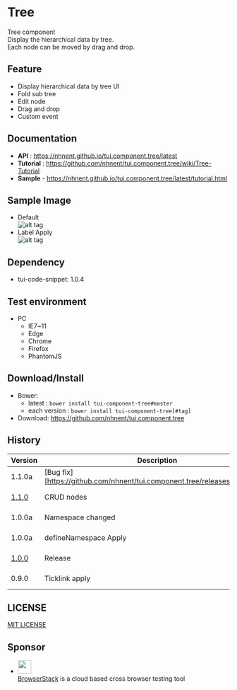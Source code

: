 Tree
===============
Tree component<br>
Display the hierarchical data by tree.<br>
Each node can be moved by drag and drop.

## Feature
* Display hierarchical data by tree UI
* Fold sub tree
* Edit node
* Drag and drop
* Custom event

## Documentation
* **API** : https://nhnent.github.io/tui.component.tree/latest
* **Tutorial** : https://github.com/nhnent/tui.component.tree/wiki/Tree-Tutorial
* **Sample** - https://nhnent.github.io/tui.component.tree/latest/tutorial.html


## Sample Image
* Default<br>
![alt tag](https://nhnent.github.io/tui.component.tree/tree.png)<br>
* Label Apply<br>
![alt tag](https://nhnent.github.io/tui.component.tree/tree_edit.png)

## Dependency
* tui-code-snippet: 1.0.4

## Test environment
* PC
    * IE7~11
    * Edge
    * Chrome
    * Firefox
    * PhantomJS

## Download/Install
* Bower:
   * latest : `bower install tui-component-tree#master`
   * each version : `bower install tui-component-tree[#tag]`
* Download: https://github.com/nhnent/tui.component.tree

## History
| Version | Description | Date | Developer |
| ---- | ---- | ---- | ---- |
| 1.1.0a  | [Bug fix][https://github.com/nhnent/tui.component.tree/releases/tag/1.1.0a] | 2016.01 | NHN Ent. FE dev team.<dl_javascript@nhnent.com> |
| <a href="https://nhnent.github.io/tui.component.tree/1.1.0">1.1.0</a>  | CRUD nodes | 2016.01 | NHN Ent. FE dev team.<dl_javascript@nhnent.com> |
| 1.0.0a | Namespace changed | 2015.10 | NHN Ent. FE dev team.<dl_javascript@nhnent.com> |
| 1.0.0a | defineNamespace Apply | 2015.05 | NHN Ent. FE dev team.<dl_javascript@nhnent.com> |
| <a href="https://nhnent.github.io/tui.component.tree/1.0.0">1.0.0</a> | Release | 2015.03 | NHN Ent. FE dev team.<dl_javascript@nhnent.com> |
| 0.9.0 | Ticklink apply | 2015.01 | NHN Ent. FE dev team. <dl_javascript@nhnent.com> |

## LICENSE
[MIT LICENSE](LICENSE)

## Sponsor
* <img src="https://cloud.githubusercontent.com/assets/12269563/12287774/8cf4d2c0-ba12-11e5-9fa8-0a9c452cca05.png" height="30"><br>
 [BrowserStack](https://www.browserstack.com/) is a cloud based cross browser testing tool
